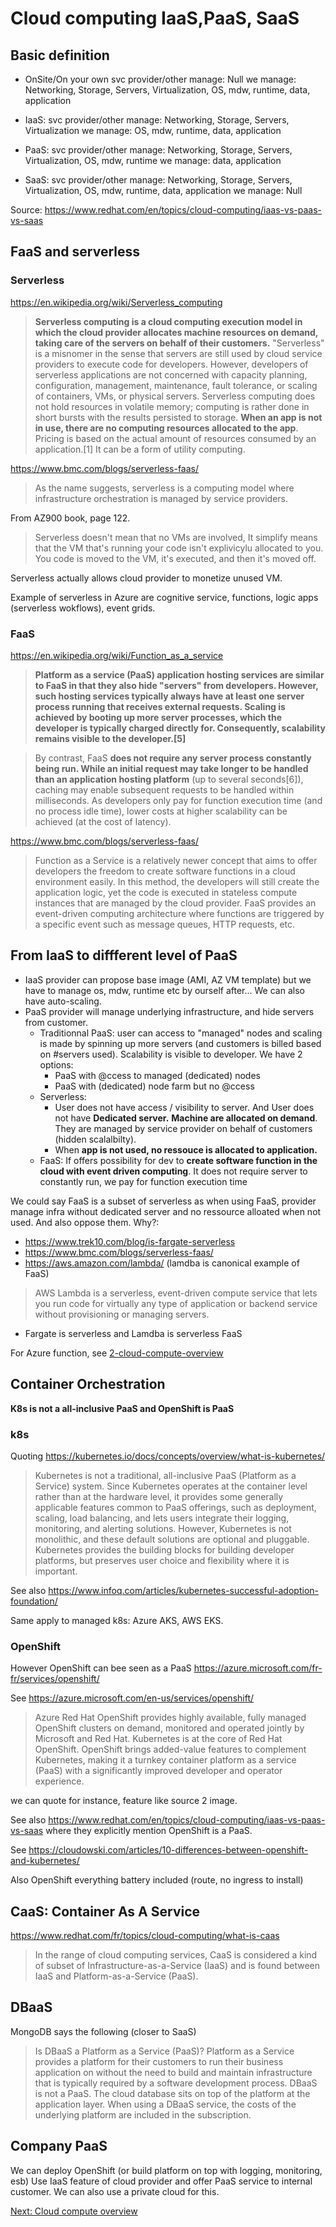 # Cloud computing IaaS,PaaS, SaaS

## Basic definition

- OnSite/On your own
    svc provider/other manage: Null
    we manage: Networking, Storage, Servers, Virtualization, OS, mdw, runtime, data, application

- IaaS: 
    svc provider/other manage: Networking, Storage, Servers, Virtualization
    we manage:    OS, mdw, runtime, data, application
- PaaS: 
    svc provider/other manage: Networking, Storage, Servers, Virtualization, OS, mdw, runtime
    we manage:    data, application
- SaaS: 
    svc provider/other manage: Networking, Storage, Servers, Virtualization, OS, mdw, runtime, data, application
    we manage: Null

Source: https://www.redhat.com/en/topics/cloud-computing/iaas-vs-paas-vs-saas


## FaaS and serverless

### Serverless

https://en.wikipedia.org/wiki/Serverless_computing

> **Serverless computing is a cloud computing execution model in which the cloud provider allocates machine resources on demand, taking care of the servers on behalf of their customers.** "Serverless" is a misnomer in the sense that servers are still used by cloud service providers to execute code for developers. However, developers of serverless applications are not concerned with capacity planning, configuration, management, maintenance, fault tolerance, or scaling of containers, VMs, or physical servers. Serverless computing does not hold resources in volatile memory; computing is rather done in short bursts with the results persisted to storage. **When an app is not in use, there are no computing resources allocated to the app**. Pricing is based on the actual amount of resources consumed by an application.[1] It can be a form of utility computing. 

https://www.bmc.com/blogs/serverless-faas/

> As the name suggests, serverless is a computing model where infrastructure orchestration is managed by service providers.

From AZ900 book, page 122.
> Serverless doesn't mean that no VMs are involved, It simplify means that the VM that's running your code isn't explivicylu allocated to you.
> You code is moved to the VM, it's executed, and then it's moved off.

Serverless actually allows cloud provider to monetize unused VM.

Example of serverless in Azure are cognitive service, functions, logic apps (serverless wokflows), event grids.

### FaaS

https://en.wikipedia.org/wiki/Function_as_a_service

> **Platform as a service (PaaS) application hosting services are similar to FaaS in that they also hide "servers" from developers. However, such hosting services typically always have at least one server process running that receives external requests. Scaling is achieved by booting up more server processes, which the developer is typically charged directly for. Consequently, scalability remains visible to the developer.[5]**

> By contrast, FaaS **does not require any server process constantly being run. While an initial request may take longer to be handled than an application hosting platform** (up to several seconds[6]), caching may enable subsequent requests to be handled within milliseconds. As developers only pay for function execution time (and no process idle time), lower costs at higher scalability can be achieved (at the cost of latency). 

https://www.bmc.com/blogs/serverless-faas/

 > Function as a Service is a relatively newer concept that aims to offer developers the freedom to create software functions in a cloud environment easily. In this method, the developers will still create the application logic, yet the code is executed in stateless compute instances that are managed by the cloud provider. FaaS provides an event-driven computing architecture where functions are triggered by a specific event such as message queues, HTTP requests, etc.


## From IaaS to diffferent level of PaaS

- IaaS provider can propose base image (AMI, AZ VM template) but we have to manage os, mdw, runtime etc by ourself after...
We can also have auto-scaling.
- PaaS provider will manage underlying infrastructure, and hide servers from customer.
    - Traditionnal PaaS: user can access to "managed" nodes and scaling is made by spinning up more servers (and customers is billed based on #servers used). Scalability is visible to developer. We have 2 options:
        - PaaS with @ccess to managed (dedicated) nodes
        - PaaS with (dedicated) node farm but no @ccess
    - Serverless:
      	- User does not have  access / visibility to  server. And User does not have **Dedicated server.** **Machine are allocated on demand**. They are managed by service provider on behalf of customers (hidden scalalbilty).
        - When **app is not used, no ressouce is allocated to application.**
    - FaaS: If offers possibility for dev to **create software function in the cloud with event driven computing**. It does not require server to constantly run, we pay for function execution time

We could say FaaS is a subset of serverless as when using FaaS, provider manage infra without dedicated server and no ressource alloated when not used. And also oppose them.
Why?:
- https://www.trek10.com/blog/is-fargate-serverless 
- https://www.bmc.com/blogs/serverless-faas/
- https://aws.amazon.com/lambda/ (lamdba is canonical example of FaaS)
> AWS Lambda is a serverless, event-driven compute service that lets you run code for virtually any type of application or backend service without provisioning or managing servers.
- Fargate is serverless and Lamdba is serverless FaaS

For Azure function, see [2-cloud-compute-overview](2-cloud-compute-overview.md#Azure-function)

## Container Orchestration

**K8s is not a all-inclusive PaaS and OpenShift is PaaS**

### k8s

Quoting https://kubernetes.io/docs/concepts/overview/what-is-kubernetes/

> Kubernetes is not a traditional, all-inclusive PaaS (Platform as a Service) system. Since Kubernetes operates at the container level rather than at the hardware level, it provides some generally applicable features common to PaaS offerings, such as deployment, scaling, load balancing, and lets users integrate their logging, monitoring, and alerting solutions. However, Kubernetes is not monolithic, and these default solutions are optional and pluggable. Kubernetes provides the building blocks for building developer platforms, but preserves user choice and flexibility where it is important.

See also 
https://www.infoq.com/articles/kubernetes-successful-adoption-foundation/


Same apply to managed k8s: Azure AKS, AWS EKS.

### OpenShift

However OpenShift can bee seen as a PaaS
https://azure.microsoft.com/fr-fr/services/openshift/  

See https://azure.microsoft.com/en-us/services/openshift/ 

> Azure Red Hat OpenShift provides highly available, fully managed OpenShift clusters on demand, monitored and operated jointly by Microsoft and Red Hat. Kubernetes is at the core of Red Hat OpenShift. OpenShift brings added-value features to complement Kubernetes, making it a turnkey container platform as a service (PaaS) with a significantly improved developer and operator experience.

we can quote for instance, feature like source 2 image.

See also https://www.redhat.com/en/topics/cloud-computing/iaas-vs-paas-vs-saas where they explicitly mention OpenShift is a PaaS.

See https://cloudowski.com/articles/10-differences-between-openshift-and-kubernetes/

Also OpenShift everything battery included (route, no ingress to install)

## CaaS: Container As A Service

https://www.redhat.com/fr/topics/cloud-computing/what-is-caas

> In the range of cloud computing services, CaaS is considered a kind of subset of Infrastructure-as-a-Service (IaaS) and is found between IaaS and Platform-as-a-Service (PaaS).


## DBaaS


MongoDB says the following (closer to SaaS)

> Is DBaaS a Platform as a Service (PaaS)?
> Platform as a Service provides a platform for their customers to run their business application on without the need to build and maintain infrastructure that is typically required by a software development process.
> DBaaS is not a PaaS. The cloud database sits on top of the platform at the application layer. When using a DBaaS service, the costs of the underlying platform are included in the subscription. 

## Company PaaS

We can deploy OpenShift (or build platform on top with logging, monitoring, esb)
Use IaaS feature of cloud provider and offer PaaS service to internal customer.
We can also use a private cloud for this.


[Next: Cloud compute overview](2-cloud-compute-overview.md)